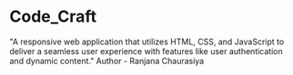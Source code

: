 # Code_Craft
"A responsive web application that utilizes HTML, CSS, and JavaScript to deliver a seamless user experience with features like user authentication and dynamic content."
Author - Ranjana Chaurasiya
